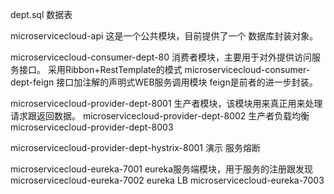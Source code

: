 
dept.sql 数据表

microservicecloud-api 这是一个公共模块，目前提供了一个 数据库封装对象。

microservicecloud-consumer-dept-80 消费者模块，主要用于对外提供访问服务接口。 采用Ribbon+RestTemplate的模式
microservicecloud-consumer-dept-feign  接口加注解的声明式WEB服务调用模块   feign是前者的进一步封装。


microservicecloud-provider-dept-8001 生产者模块，该模块用来真正用来处理请求跟返回数据。
microservicecloud-provider-dept-8002 生产者负载均衡
microservicecloud-provider-dept-8003

microservicecloud-provider-dept-hystrix-8001 演示 服务熔断

microservicecloud-eureka-7001  eureka服务端模块，用于服务的注册跟发现
microservicecloud-eureka-7002  eureka LB
microservicecloud-eureka-7003



